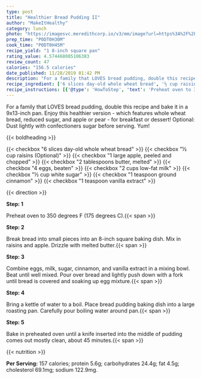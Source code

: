 ```yaml
---
type: post
title: "Healthier Bread Pudding II"
author: "MakeItHealthy"
category: lunch
photo: "https://imagesvc.meredithcorp.io/v3/mm/image?url=https%3A%2F%2Fimages.media-allrecipes.com%2Fuserphotos%2F3743408.jpg"
prep_time: "P0DT0H30M"
cook_time: "P0DT0H45M"
recipe_yield: "1 8-inch square pan"
rating_value: 4.574468085106383
review_count: 47
calories: "156.5 calories"
date_published: 11/28/2019 01:42 PM
description: "For a family that LOVES bread pudding, double this recipe and bake it in a 9x13-inch pan. Enjoy this healthier version - which features whole wheat bread, reduced sugar, and apple or pear - for breakfast or dessert!  Optional: Dust lightly with confectioners sugar before serving. Yum!"
recipe_ingredient: ['6 slices day-old whole wheat bread', '½ cup raisins', '1 large apple, peeled and chopped', '2 tablespoons butter, melted', '4 eggs, beaten', '2 cups low-fat milk', '½ cup white sugar', '1 teaspoon ground cinnamon', '1 teaspoon vanilla extract']
recipe_instructions: [{'@type': 'HowToStep', 'text': 'Preheat oven to 350 degrees F (175 degrees C).\n'}, {'@type': 'HowToStep', 'text': 'Break bread into small pieces into an 8-inch square baking dish. Mix in raisins and apple. Drizzle with melted butter.\n'}, {'@type': 'HowToStep', 'text': 'Combine eggs, milk, sugar, cinnamon, and vanilla extract in a mixing bowl. Beat until well mixed. Pour over bread and lightly push down with a fork until bread is covered and soaking up egg mixture.\n'}, {'@type': 'HowToStep', 'text': 'Bring a kettle of water to a boil. Place bread pudding baking dish into a large roasting pan. Carefully pour boiling water around pan.\n'}, {'@type': 'HowToStep', 'text': 'Bake in preheated oven until a knife inserted into the middle of pudding comes out mostly clean, about 45 minutes.\n'}]
---
```


For a family that LOVES bread pudding, double this recipe and bake it in a 9x13-inch pan. Enjoy this healthier version - which features whole wheat bread, reduced sugar, and apple or pear - for breakfast or dessert!  Optional: Dust lightly with confectioners sugar before serving. Yum! 

{{< boldheading >}}

{{< checkbox "6 slices day-old whole wheat bread" >}}
{{< checkbox "½ cup raisins  (Optional)" >}}
{{< checkbox "1 large apple, peeled and chopped" >}}
{{< checkbox "2 tablespoons butter, melted" >}}
{{< checkbox "4  eggs, beaten" >}}
{{< checkbox "2 cups low-fat milk" >}}
{{< checkbox "½ cup white sugar" >}}
{{< checkbox "1 teaspoon ground cinnamon" >}}
{{< checkbox "1 teaspoon vanilla extract" >}}


{{< direction >}}

**Step: 1**

Preheat oven to 350 degrees F (175 degrees C).{{< span >}}

**Step: 2**

Break bread into small pieces into an 8-inch square baking dish. Mix in raisins and apple. Drizzle with melted butter.{{< span >}}

**Step: 3**

Combine eggs, milk, sugar, cinnamon, and vanilla extract in a mixing bowl. Beat until well mixed. Pour over bread and lightly push down with a fork until bread is covered and soaking up egg mixture.{{< span >}}

**Step: 4**

Bring a kettle of water to a boil. Place bread pudding baking dish into a large roasting pan. Carefully pour boiling water around pan.{{< span >}}

**Step: 5**

Bake in preheated oven until a knife inserted into the middle of pudding comes out mostly clean, about 45 minutes.{{< span >}}

{{< nutrition >}}

**Per Serving:** 157 calories; protein 5.6g; carbohydrates 24.4g; fat 4.5g; cholesterol 69.1mg; sodium 122.9mg.